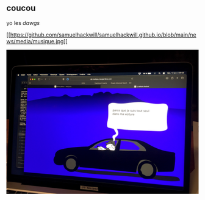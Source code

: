## coucou

yo les *dawgs*

[[https://github.com/samuelhackwill/samuelhackwill.github.io/blob/main/news/media/musique.jpg]]

![alt text](/news/9/media/musique.jpg "Title")
